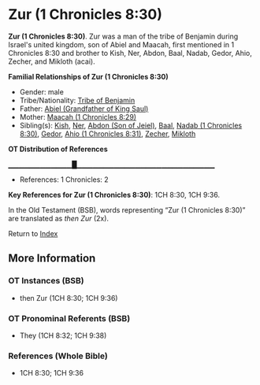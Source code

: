 # Zur (1 Chronicles 8:30)
**Zur (1 Chronicles 8:30)**. 
Zur was a man of the tribe of Benjamin during Israel's united kingdom, son of Abiel and Maacah, first mentioned in 1 Chronicles 8:30 and brother to Kish, Ner, Abdon, Baal, Nadab, Gedor, Ahio, Zecher, and Mikloth (acai). 




**Familial Relationships of Zur (1 Chronicles 8:30)**


* Gender: male
* Tribe/Nationality: [Tribe of Benjamin](../../../groups/md/acai/Benjamin.md)
* Father: [Abiel (Grandfather of King Saul)](Abiel.2.md)
* Mother: [Maacah (1 Chronicles 8:29)](Maacah.6.md)
* Sibling(s): [Kish](Kish.md), [Ner](Ner.2.md), [Abdon (Son of Jeiel)](Abdon.3.md), [Baal](Baal.md), [Nadab (1 Chronicles 8:30)](Nadab.4.md), [Gedor](Gedor.md), [Ahio (1 Chronicles 8:31)](Ahio.3.md), [Zecher](Zecher.md), [Mikloth](Mikloth.md)


**OT Distribution of References**

▁▁▁▁▁▁▁▁▁▁▁▁█▁▁▁▁▁▁▁▁▁▁▁▁▁▁▁▁▁▁▁▁▁▁▁▁▁▁
* References: 1 Chronicles: 2



**Key References for Zur (1 Chronicles 8:30)**: 
1CH 8:30, 1CH 9:36. 


In the Old Testament (BSB), words representing “Zur (1 Chronicles 8:30)” are translated as 
*then Zur* (2x). 




Return to [Index](00-Index.md)

## More Information

### OT Instances (BSB)

* then Zur (1CH 8:30; 1CH 9:36)



### OT Pronominal Referents (BSB)

* They (1CH 8:32; 1CH 9:38)



### References (Whole Bible)

* 1CH 8:30; 1CH 9:36



